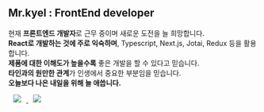 ## Mr.kyel : FrontEnd developer

현재 <b>프론트엔드 개발자</b>로 근무 중이며 새로운 도전을 늘 희망합니다.<br/>
<b>React로 개발하는 것에 주로 익숙하며</b>, Typescript, Next.js, Jotai, Redux 등을 활용합니다.<br/>
<b>제품에 대한 이해도가 높을수록</b> 좋은 개발을 할 수 있다고 믿습니다.<br/>
<b>타인과의 원만한 관계</b>가 인생에서 중요한 부분임을 믿습니다.<br/>
<b>오늘보다 나은 내일을 위해 늘 애씁니다.</b><br/>

<a href="https://instagram.com/mrkyel">
    <img 
        src="http://img.shields.io/badge/-Instagram-black?style=flat&logo=Instagram&link=https://instagram.com/mrkyel/"
        style="height : auto; margin-left : 10px; margin-right : 10px;"/>
</a>
<a href="https://www.facebook.com/hangyeol.kim.7">
    <img 
        src="http://img.shields.io/badge/-Facebook-1877f2?style=flat&logo=Facebook&logoColor=white&link=https://www.facebook.com/hangyeol.kim.7"
        style="height : auto; margin-left : 10px; margin-right : 10px;"/>
</a>
